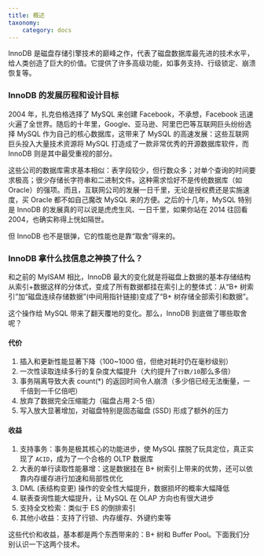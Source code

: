 ```yaml
---
title: 概述
taxonomy:
    category: docs
---
```


InnoDB 是磁盘存储引擎技术的巅峰之作，代表了磁盘数据库最先进的技术水平，给人类创造了巨大的价值。它提供了许多高级功能，如事务支持、行级锁定、崩溃恢复等。

### InnoDB 的发展历程和设计目标

2004 年，扎克伯格选择了 MySQL 来创建 Facebook，不承想，Facebook 迅速火遍了全世界。随后的十年里，Google、亚马逊、阿里巴巴等互联网巨头纷纷选择 MySQL 作为自己的核心数据库，这带来了 MySQL 的高速发展：这些互联网巨头投入大量技术资源将 MySQL 打造成了一款非常优秀的开源数据库软件，而 InnoDB 则是其中最受重视的部分。

这些公司的数据库需求基本相似：表字段较少，但行数众多；对单个查询的时间要求极高；很少存储长字符串和二进制文件。这种需求恰好不是传统数据库（如 Oracle）的强项。而且，互联网公司的发展一日千里，无论是授权费还是实施速度，买 Oracle 都不如自己魔改 MySQL 来的方便。之后的十几年，MySQL 特别是 InnoDB 的发展真的可以说是虎虎生风、一日千里，如果你站在 2014 往回看 2004，也确实称得上恍如隔世。

但 InnoDB 也不是银弹，它的性能也是靠“取舍”得来的。

### InnoDB 拿什么找信息之神换了什么？

和之前的 MyISAM 相比，InnoDB 最大的变化就是将磁盘上数据的基本存储结构从索引+数据这样的分体式，变成了所有数据都挂在索引上的整体式：从“B+ 树索引”加“磁盘连续存储数据”(中间用指针链接)变成了“B+ 树存储全部索引和数据”。

这个操作给 MySQL 带来了翻天覆地的变化。那么，InnoDB 到底做了哪些取舍呢？

#### 代价

1. 插入和更新性能显著下降（100~1000 倍，但绝对耗时仍在毫秒级别）
2. 一次性读取连续多行的复杂度大幅提升（大约提升了`行数/10`那么多倍）
3. 事务隔离导致大表 count(*) 的返回时间令人崩溃（多少倍已经无法衡量，一千倍到一千亿倍吧）
4. 放弃了数据完全压缩能力（磁盘占用 2-5 倍）
5. 写入放大显著增加，对磁盘特别是固态磁盘 (SSD) 形成了额外的压力

#### 收益

1. 支持事务：事务是极其核心的功能进步，使 MySQL 摆脱了玩具定位，真正实现了 `ACID`，成为了一个合格的 OLTP 数据库
2. 大表的单行读取性能暴增：这是数据挂在 B+ 树索引上带来的优势，还可以依靠内存缓存进行加速和局部性优化
3. DML (表结构变更) 操作的安全性大幅提升，数据损坏的概率大幅降低
4. 联表查询性能大幅提升，让 MySQL 在 OLAP 方向也有很大进步
5. 支持全文检索：类似于 ES 的倒排索引
6. 其他小收益：支持了行锁、内存缓存、外键约束等

这些代价和收益，基本都是两个东西带来的：B+ 树和 Buffer Pool。下面我们分别认识一下这两个技术。
